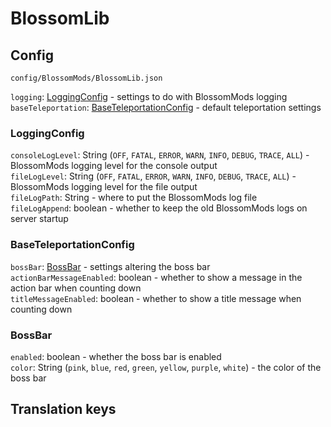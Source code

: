 # BlossomLib

## Config

`config/BlossomMods/BlossomLib.json`

`logging`: [LoggingConfig](#loggingconfig) - settings to do with BlossomMods logging  
`baseTeleportation`: [BaseTeleportationConfig](#baseteleportationconfig) - default teleportation settings

### LoggingConfig

`consoleLogLevel`: String (`OFF`, `FATAL`, `ERROR`, `WARN`, `INFO`, `DEBUG`, `TRACE`, `ALL`) - BlossomMods logging level
for the console output  
`fileLogLevel`: String (`OFF`, `FATAL`, `ERROR`, `WARN`, `INFO`, `DEBUG`, `TRACE`, `ALL`) - BlossomMods logging level
for the file output  
`fileLogPath`: String - where to put the BlossomMods log file  
`fileLogAppend`: boolean - whether to keep the old BlossomMods logs on server startup

### BaseTeleportationConfig

`bossBar`: [BossBar](#bossbar) - settings altering the boss bar   
`actionBarMessageEnabled`: boolean - whether to show a message in the action bar when counting down  
`titleMessageEnabled`: boolean - whether to show a title message when counting down

### BossBar

`enabled`: boolean - whether the boss bar is enabled  
`color`: String (`pink`, `blue`, `red`, `green`, `yellow`, `purple`, `white`) - the color of the boss bar

## Translation keys